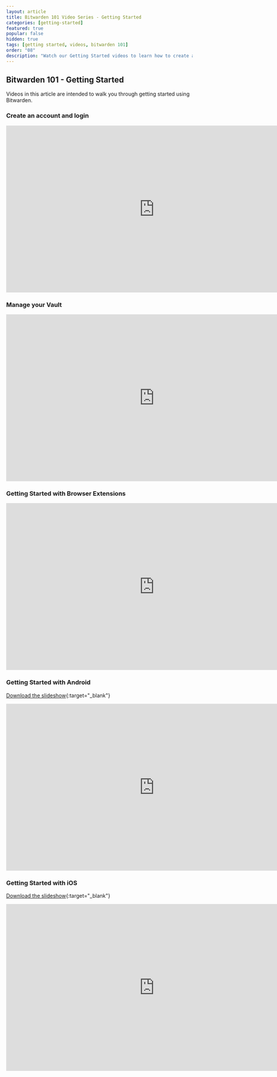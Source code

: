 ```yaml
---
layout: article
title: Bitwarden 101 Video Series - Getting Started
categories: [getting-started]
featured: true
popular: false
hidden: true
tags: [getting started, videos, bitwarden 101]
order: "08"
description: "Watch our Getting Started videos to learn how to create a Bitwarden account, manage your Vault, and more."
---
```


## Bitwarden 101 - Getting Started

Videos in this article are intended to walk you through getting started using Bitwarden.

### Create an account and login

<iframe class="embed-responsive" width="800" height="450" src="https://www.youtube.com/embed/W6Miu-TJI1c" frameborder="0" allow="accelerometer; autoplay; encrypted-media; gyroscope; picture-in-picture" allowfullscreen></iframe>

### Manage your Vault

<iframe class="embed-responsive" width="800" height="450" src="https://www.youtube.com/embed/xY9mRvOKTCs" frameborder="0" allow="accelerometer; autoplay; encrypted-media; gyroscope; picture-in-picture" allowfullscreen></iframe>

### Getting Started with Browser Extensions

<iframe class="embed-responsive" width="800" height="450" src="https://www.youtube.com/embed/Epx6bLBsYlI" frameborder="0" allow="accelerometer; autoplay; encrypted-media; gyroscope; picture-in-picture" allowfullscreen></iframe>

### Getting Started with Android

[Download the slideshow](https://drive.google.com/open?id=1RvkGbgP4MnJnRhHkmXwmmnVNsYNR_ZvcS65UURexBak){:target="_blank"}

<iframe width="800" height="450" src="https://www.youtube.com/embed/qyFeEZMZpEY" frameborder="0" allow="accelerometer; autoplay; encrypted-media; gyroscope; picture-in-picture" allowfullscreen></iframe>

### Getting Started with iOS

[Download the slideshow](https://docs.google.com/presentation/d/1ODMT96657H61qhYm1y-Evz2gzStM8zGx_ewKRtTX7u8){:target="_blank"}

<iframe width="800" height="450" src="https://www.youtube.com/embed/LrhMmNTmOno" frameborder="0" allow="accelerometer; autoplay; encrypted-media; gyroscope; picture-in-picture" allowfullscreen></iframe>
